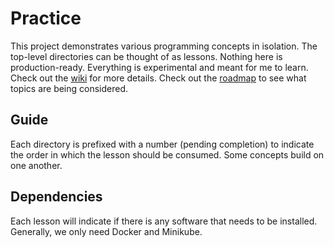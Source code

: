 # Practice
This project demonstrates various programming concepts in isolation. The top-level directories can be thought of as lessons.
Nothing here is production-ready. Everything is experimental and meant for me to learn. Check out the [wiki](https://github.com/walkerrandolphsmith/practice/wiki) for more details. Check out the [roadmap](https://github.com/walkerrandolphsmith/practice/projects/1) to see what topics are being considered. 

## Guide
Each directory is prefixed with a number (pending completion) to indicate the order in which the lesson should be consumed. Some concepts build on one another.

## Dependencies
Each lesson will indicate if there is any software that needs to be installed. Generally, we only need Docker and Minikube.